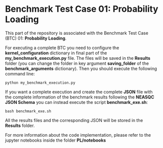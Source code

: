 # Benchmark Test Case 01: Probability Loading

This part of the repository is associated with the Benchmark Test Case (BTC) 01: **Probability Loading**. 

For executing a complete BTC you need to configure the **kernel_configuration** dictionary in final part of the **my_benchmark_execution.py** file. The files will be saved in the **Results** folder (you can change the folder in key argument **saving_folder** of the **benchmark_arguments** dictionary). Then you should execute the following command line:

    python my_benchmark_execution.py

If you want a complete execution and create the complete **JSON** file with the complete information of the benchmark results following the **NEASQC JSON Schema** you can instead execute the script **benchmark_exe.sh**:
 
    bash benchmark_exe.sh

All the results files and the corresponding JSON will be stored in the **Results** folder.


For more information about the code implementation, please refer to the jupyter notebooks inside the folder **PL/notebooks**
